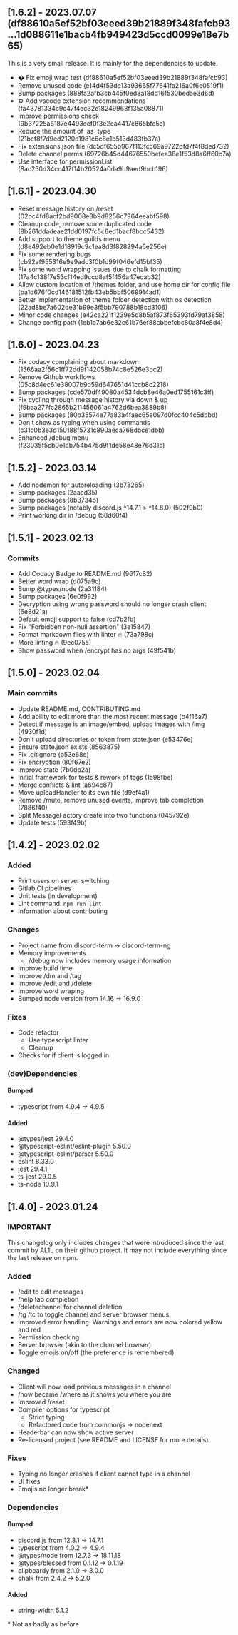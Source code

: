 ## \[1.6.2\] - 2023.07.07 (df88610a5ef52bf03eeed39b21889f348fafcb93...1d088611e1bacb4fb949423d5ccd0099e18e7b65)

This is a very small release. It is mainly for the dependencies to update.

*   �️ Fix emoji wrap test (df88610a5ef52bf03eeed39b21889f348fafcb93)
*   Remove unused code (e14d4f53de13a93665f77641fa216a0f6e0519f1)
*   Bump packages (888fa2afb3cb445f0ed8a18dd16f530bedae3d6d)
*   ⚙️ Add vscode extension recommendations (fa43781334c9c47f4ec32e18249963f135a08871)
*   Improve permissions check (9b37225a6187e4493eef0f3e2ea4417c865bfe5c)
*   Reduce the amount of \`as\` type (21bcf8f7d9ed2120e1981c6c8e1b513d483fb37a)
*   Fix extensions\.json file (dc5df655b967f113fcc69a9722bfd7f4f8ded732)
*   Delete channel perms (69726b45d44676550befea38e1f53d8a6ff60c7a)
*   Use interface for permissionList (8ac250d34cc417f14b20524a0da9b9aed9bcb196)

## \[1.6.1] - 2023.04.30

*   Reset message history on /reset (02bc4fd8acf2bd9008e3b9d8256c7964eeabf598)
*   Cleanup code, remove some duplicated code (8b261ddadeae21dd0197fc5c6ed1bacf8bcc5432)
*   Add support to theme guilds menu (d8e492eb0e1d18919c9c1ea8d3f828294a5e256e)
*   Fix some rendering bugs (cb92af955316e9e9adc3f0b1d99f046efd15bf35)
*   Fix some word wrapping issues due to chalk formatting (17a4c138f7e53cf14ed9ccd8af5f456a47ecab32)
*   Allow custom location of /themes folder, and use home dir for config file (ba1d676f0cd146181512fb43eb5bbf5069914ad1)
*   Better implementation of theme folder detection with os detection (22ad8be7a602de31b99e3f5bb790788b18cd3106)
*   Minor code changes (e42ca221f1239e5d8b5af873f65393fd79af3858)
*   Change config path (1eb1a7ab6e32c61b76ef88cbbefcbc80a8f4e8d4)

## \[1.6.0] - 2023.04.23

*   Fix codacy complaining about markdown (1566aa2f56c1ff72dd9f142058b74c8e526e3bc2)
*   Remove Github workflows (05c8d4ec61e38007b9d59d647651d41ccb8c2218)
*   Bump packages (cde570df49080a4534dcb8e46a0ed1755161c3ff)
*   Fix cycling through message history via down & up (f9baa277fc2865b211456061a4762d6bea3889b8)
*   Bump packages (80b35574e77a83a4faec65e097d0fcc404c5dbbd)
*   Don't show as typing when using commands (c31c0b3e3d150188f5731c890aeca768dbce1dbb)
*   Enhanced /debug menu (f23035f5cb0e1db754b475d9f1de58e48e76d31c)

## \[1.5.2] - 2023.03.14

*   Add nodemon for autoreloading (3b73265)
*   Bump packages (2aacd35)
*   Bump packages (8b3734b)
*   Bump packages (notably discord.js ^14.7.1 > ^14.8.0) (502f9b0)
*   Print working dir in /debug (58d60f4)

## \[1.5.1] - 2023.02.13

### Commits

*   Add Codacy Badge to README.md (9617c82)
*   Better word wrap (d075a9c)
*   Bump @types/node (2a31184)
*   Bump packages (6e0f992)
*   Decryption using wrong password should no longer crash client (6e8d21a)
*   Default emoji support to false (cd7b2fb)
*   Fix  "Forbidden non-null assertion"  (3e15847)
*   Format markdown files with linter 🔥 (73a798c)
*   More linting 🔥 (9ec0755)
*   Show password when /encrypt has no args (49f541b)

## \[1.5.0] - 2023.02.04

### Main commits

*   Update README.md, CONTRIBUTING.md
*   Add ability to edit more than the most recent message (b4f16a7)
*   Detect if message is an image/embed, upload images with /img (4930f1d)
*   Don't upload directories or token from state.json (e53476e)
*   Ensure state.json exists (8563875)
*   Fix .gitignore (b53e68e)
*   Fix encryption (80f67e2)
*   Improve state (7b0db2a)
*   Initial framework for tests & rework of tags (1a98fbe)
*   Merge conflicts & lint (a694c87)
*   Move uploadHandler to its own file (d9ef4a1)
*   Remove /mute, remove unused events, improve tab completion (7886f40)
*   Split MessageFactory create into two functions (045792e)
*   Update tests (593f49b)

## \[1.4.2] - 2023.02.02

### Added

*   Print users on server switching
*   Gitlab CI pipelines
*   Unit tests (in development)
*   Lint command: `npm run lint`
*   Information about contributing

### Changes

*   Project name from discord-term -> discord-term-ng
*   Memory improvements
    *   /debug now includes memory usage information
*   Improve build time
*   Improve /dm and /tag
*   Improve /edit and /delete
*   Improve word wraping
*   Bumped node version from 14.16 -> 16.9.0

### Fixes

*   Code refactor
    *   Use typescript linter
    *   Cleanup
*   Checks for if client is logged in

### (dev)Dependencies

#### Bumped

*   typescript from 4.9.4 -> 4.9.5

#### Added

*   @types/jest 29.4.0
*   @typescript-eslint/eslint-plugin 5.50.0
*   @typescript-eslint/parser 5.50.0
*   eslint 8.33.0
*   jest 29.4.1
*   ts-jest 29.0.5
*   ts-node 10.9.1

## \[1.4.0] - 2023.01.24

### IMPORTANT

This changelog only includes changes that were introduced since the last commit by AL1L on their github project. It may not include everything since the last release on npm.

### Added

*   /edit to edit messages
*   /help tab completion
*   /deletechannel for channel deletion
*   /tg /tc to toggle channel and server browser menus
*   Improved error handling. Warnings and errors are now colored yellow and red
*   Permission checking
*   Server browser (akin to the channel browser)
*   Toggle emojis on/off (the preference is remembered)

### Changed

*   Client will now load previous messages in a channel
*   /now became /where as it shows you where you are
*   Improved /reset
*   Compiler options for typescript
    *   Strict typing
    *   Refactored code from commonjs -> nodenext
*   Headerbar can now show active server
*   Re-licensed project (see README and LICENSE for more details)

### Fixes

*   Typing no longer crashes if client cannot type in a channel
*   UI fixes
*   Emojis no longer break\*

### Dependencies

#### Bumped

*   discord.js from 12.3.1 -> 14.7.1
*   typescript from 4.0.2 -> 4.9.4
*   @types/node from 12.7.3 -> 18.11.18
*   @types/blessed from 0.1.12 -> 0.1.19
*   clipboardy from 2.1.0 -> 3.0.0
*   chalk from 2.4.2 -> 5.2.0

#### Added

*   string-width 5.1.2

\* Not as badly as before
